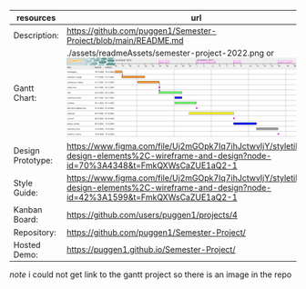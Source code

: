resources | url
--- | ---
Description: | https://github.com/puggen1/Semester-Project/blob/main/README.md
Gantt Chart: | ./assets/readmeAssets/semester-project-2022.png or ![gantt prosjekt](./assets/readmeAssets/semester-project-2022.png)
Design Prototype: | https://www.figma.com/file/Uj2mGOpk7Iq7ihJctwvIjY/styletile%2C-design-elements%2C-wireframe-and-design?node-id=70%3A4348&t=FmkQXWsCaZUE1aQ2-1
Style Guide: | https://www.figma.com/file/Uj2mGOpk7Iq7ihJctwvIjY/styletile%2C-design-elements%2C-wireframe-and-design?node-id=42%3A1599&t=FmkQXWsCaZUE1aQ2-1
Kanban Board: | https://github.com/users/puggen1/projects/4
Repository: | https://github.com/puggen1/Semester-Project/
Hosted Demo: | https://puggen1.github.io/Semester-Project/

*_note_* i could not get link to the gantt project so there is an image in the repo